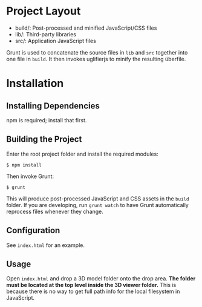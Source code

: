 # Project Layout

* build/: Post-processed and minified JavaScript/CSS files
* lib/: Third-party libraries
* src/: Application JavaScript files

Grunt is used to concatenate the source files in `lib` and `src` together into
one file in `build`. It then invokes uglifierjs to minify the resulting
überfile.

# Installation

## Installing Dependencies

npm is required; install that first.

## Building the Project

Enter the root project folder and install the required modules:

`$ npm install`

Then invoke Grunt:

`$ grunt`

This will produce post-processed JavaScript and CSS assets in the `build`
folder. If you are developing, run `grunt watch` to have Grunt automatically
reprocess files whenever they change.

## Configuration

See `index.html` for an example.

## Usage

Open `index.html` and drop a 3D model folder onto the drop area. **The folder
must be located at the top level inside the 3D viewer folder.** This is because
there is no way to get full path info for the local filesystem in JavaScript.
